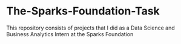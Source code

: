 # The-Sparks-Foundation-Task
This repository consists of projects that I did as a Data Science and Business Analytics Intern at the Sparks Foundation 
